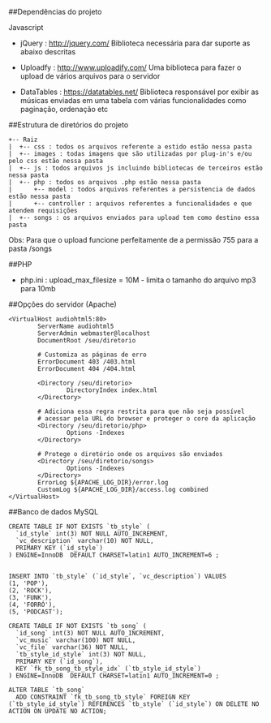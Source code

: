 ##Dependências do projeto

Javascript
* jQuery : http://jquery.com/
Biblioteca necessária para dar suporte as abaixo descritas

* Uploadfy : http://www.uploadify.com/
Uma biblioteca para fazer o upload de vários arquivos para
o servidor

* DataTables : https://datatables.net/
Biblioteca responsável por exibir as músicas enviadas em uma tabela
com várias funcionalidades como paginação, ordenação etc

##Estrutura de diretórios do projeto

```
+-- Raiz
|  +-- css : todos os arquivos referente a estido estão nessa pasta
|  +-- images : todas imagens que são utilizadas por plug-in's e/ou pelo css estão nessa pasta
|  +-- js : todos arquivos js incluindo bibliotecas de terceiros estão nessa pasta
|  +-- php : todos os arquivos .php estão nessa pasta
|      +-- model : todos arquivos referentes a persistencia de dados estão nessa pasta
|      +-- controller : arquivos referentes a funcionalidades e que atendem requisições
|  +-- songs : os arquivos enviados para upload tem como destino essa pasta
```

Obs: Para que o upload funcione perfeitamente de a permissão 755 para a pasta /songs

##PHP

* php.ini : upload_max_filesize = 10M - limita o tamanho do arquivo mp3 para 10mb

##Opções do servidor (Apache)

```
<VirtualHost audiohtml5:80>
        ServerName audiohtml5
        ServerAdmin webmaster@localhost
        DocumentRoot /seu/diretorio
        
        # Customiza as páginas de erro
        ErrorDocument 403 /403.html
        ErrorDocument 404 /404.html

        <Directory /seu/diretorio>
                DirectoryIndex index.html
        </Directory>
        
        # Adiciona essa regra restrita para que não seja possível
        # acessar pela URL do browser e proteger o core da aplicação
        <Directory /seu/diretorio/php>
                Options -Indexes
        </Directory>
        
        # Protege o diretório onde os arquivos são enviados
        <Directory /seu/diretorio/songs>
                Options -Indexes
        </Directory>
        ErrorLog ${APACHE_LOG_DIR}/error.log
        CustomLog ${APACHE_LOG_DIR}/access.log combined
</VirtualHost>
```

##Banco de dados MySQL

```
CREATE TABLE IF NOT EXISTS `tb_style` (
  `id_style` int(3) NOT NULL AUTO_INCREMENT,
  `vc_description` varchar(10) NOT NULL,
  PRIMARY KEY (`id_style`)
) ENGINE=InnoDB  DEFAULT CHARSET=latin1 AUTO_INCREMENT=6 ;


INSERT INTO `tb_style` (`id_style`, `vc_description`) VALUES
(1, 'POP'),
(2, 'ROCK'),
(3, 'FUNK'),
(4, 'FORRÓ'),
(5, 'PODCAST');

CREATE TABLE IF NOT EXISTS `tb_song` (
  `id_song` int(3) NOT NULL AUTO_INCREMENT,
  `vc_music` varchar(100) NOT NULL,
  `vc_file` varchar(36) NOT NULL,
  `tb_style_id_style` int(3) NOT NULL,
  PRIMARY KEY (`id_song`),
  KEY `fk_tb_song_tb_style_idx` (`tb_style_id_style`)
) ENGINE=InnoDB  DEFAULT CHARSET=latin1 AUTO_INCREMENT=0 ;

ALTER TABLE `tb_song`
  ADD CONSTRAINT `fk_tb_song_tb_style` FOREIGN KEY (`tb_style_id_style`) REFERENCES `tb_style` (`id_style`) ON DELETE NO ACTION ON UPDATE NO ACTION;
```
